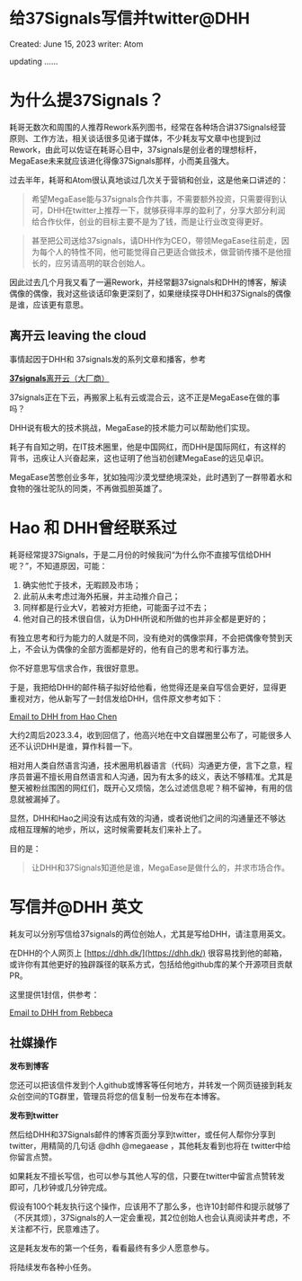 # 给37Signals写信并twitter@DHH

Created: June 15, 2023
writer: Atom

updating ……

# 为什么提37Signals？

耗哥无数次和周围的人推荐Rework系列图书，经常在各种场合讲37Signals经营原则、工作方法，相关谈话很多见诸于媒体，不少耗友写文章中也提到过Rework，由此可以佐证在耗哥心目中，37signals是创业者的理想标杆，MegaEase未来就应该进化得像37Signals那样，小而美且强大。

过去半年，耗哥和Atom很认真地谈过几次关于营销和创业，这是他亲口讲述的：

> 希望MegaEase能与37signals合作共事，不需要额外投资，只需要得到认可，DHH在twitter上推荐一下，就够获得丰厚的盈利了，分享大部分利润给合作伙伴，创业的目标主要不是为了钱，而是让行业改变得更好。
>

> 甚至把公司送给37signals，请DHH作为CEO，带领MegaEase往前走，因为每个人的特性不同，他可能觉得自己更适合做技术，做营销传播不是他擅长的，应另请高明的联合创始人。
>

因此过去几个月我又看了一遍Rework，并经常翻37signals和DHH的博客，解读偶像的偶像，我对这些谈话印象更深刻了，如果继续探寻DHH和37Signals的偶像是谁，应该更有意思。

## 离开云 leaving the cloud

事情起因于DHH和 37signals发的系列文章和播客，参考

[**37signals**离开云（大厂商）](37signals%E7%A6%BB%E5%BC%80%E4%BA%91%EF%BC%88%E5%A4%A7%E5%8E%82%E5%95%86%EF%BC%89%200e0e8ff8334e475b923338a5e2171e2f.md)

37signals正在下云，再搬家上私有云或混合云，这不正是MegaEase在做的事吗？

DHH说有极大的技术挑战，MegaEase的技术能力可以帮助他们实现。

耗子有自知之明，在IT技术圈里，他是中国网红，而DHH是国际网红，有这样的背书，迅疾让人兴奋起来，这也证明了他当初创建MegaEase的远见卓识。

MegaEase苦憋创业多年，犹如独闯沙漠戈壁绝境深处，此时遇到了一群带着水和食物的强壮驼队的同类，不再做孤胆英雄了。

# Hao 和 DHH曾经联系过

耗哥经常提37Signals，于是二月份的时候我问“为什么你不直接写信给DHH呢？”，不知道原因，可能：

1. 确实他忙于技术，无暇顾及市场；
2. 此前从未考虑过海外拓展，并主动推介自己；
3. 同样都是行业大V，若被对方拒绝，可能面子过不去；
4. 他对自己的技术很自信，认为DHH所说和所做的也并非全都是更好的；

有独立思考和行为能力的人就是不同，没有绝对的偶像崇拜，不会把偶像夸赞到天上，不会认为偶像的全部方面都是好的，他有自己的思考和行事方法。

你不好意思写信求合作，我很好意思。

于是，我把给DHH的邮件稿子拟好给他看，他觉得还是亲自写信会更好，显得更重视对方，他从新写了一封信发给DHH，信件原文参考如下：

[Email to DHH from Hao Chen](Email%20to%20DHH%20from%20Hao%20Chen%204a84aaa5272b4031b168e4b6a036036d.md)

大约2周后2023.3.4，收到回信了，他高兴地在中文自媒圈里公布了，可能很多人还不认识DHH是谁，算作科普一下。

相对用人类自然语言沟通，技术圈用机器语言（代码）沟通更方便，言下之意，程序员普遍不擅长用自然语言和人沟通，因为有太多的歧义，表达不够精准。尤其是整天被粉丝围困的网红们，既开心又烦恼，怎么过滤信息呢？稍不留神，有用的信息就被漏掉了。

显然，DHH和Hao之间没有达成有效的沟通，或者说他们之间的沟通量还不够达成相互理解的地步，所以，这时候需要耗友们来补上了。

目的是：

> 让DHH和37Signals知道他是谁，MegaEase是做什么的，并求市场合作。
>

# 写信并@DHH 英文

耗友可以分别写信给37signals的两位创始人，尤其是写给DHH，请注意用英文。

在DHH的个人网页上 [https://dhh.dk/](https://dhh.dk/) 很容易找到他的邮箱，或许你有其他更好的独辟蹊径的联系方式，包括给他github库的某个开源项目贡献PR。

这里提供1封信，供参考：

[Email to DHH from Rebbeca](Email%20to%20DHH%20from%20Rebbeca%208d5d57985efa464ab90341e5b0e0f88e.md)

## 社媒操作

**发布到博客**

您还可以把该信件发到个人github或博客等任何地方，并转发一个网页链接到耗友众创空间的TG群里，管理员将您的信复制一份发布在本博客。

**发布到twitter**

然后给DHH和37Signals邮件的博客页面分享到twitter，或任何人帮你分享到twitter，用精简的几句话 @dhh @megaease ，其他耗友看到也将在 twitter中给你留言点赞。

如果耗友不擅长写信，也可以参与其他人写的信，只要在twitter中留言点赞转发即可，几秒钟或几分钟完成。

假设有100个耗友执行这个操作，应该用不了那么多，也许10封邮件和提示就够了（不厌其烦），37Signals的人一定会重视，其2位创始人也会认真阅读并考虑，不关注都不行，民意难违了。

这是耗友发布的第一个任务，看看最终有多少人愿意参与。

将陆续发布各种小任务。
